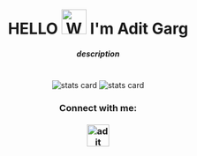 <!-- <link src="https://github.com/adit-garg/adit-garg.github.io/blob/master/assets/css/style.css" rel="stylesheet"> -->
<h1 align = "center"> HELLO <img src="https://raw.githubusercontent.com/nixin72/nixin72/master/wave.gif" 
         alt="Waving hand animated gif"
         height="45"
         width="45" /> I'm Adit Garg</h1>
<h5 align="center">description</h5>
<p align="center"><br>
         <img alt= "stats card" src="https://github-readme-streak-stats.herokuapp.com/?user=adit-garg&theme=radical">
         <img alt= "stats card" src="https://github-readme-stats.vercel.app/api?username=adit-garg&count_private=true&theme=radical&show_icons=true"/></p>
<h3 align="center">Connect with me:<br><br>
<a target="blank" href="https://www.linkedin.com/in/aditgarg05/"><img align="center" src="https://img.icons8.com/cute-clipart/64/000000/linkedin.png" alt="adit garg" height="40" width="40" /></a>
<!--<a target="blank" style="padding: 25px" href="https://dev.to/adit"><img src="https://img.icons8.com/external-tal-revivo-filled-tal-revivo/24/000000/external-dev-community-where-programmers-share-ideas-and-help-each-other-grow-logo-filled-tal-revivo.png" alt="adit garg" height="40" width="40"/></a>--></h3>
<!--<p align="center">
  <img src="https://github.com/adit-garg/adit-garg/raw/output/github-contribution-grid-snake.svg" alt="snake"></center>
</p>-->
<!--
**adit-garg/adit-garg** is a ✨ _special_ ✨ repository because its `README.md` (this file) appears on your GitHub profile.
